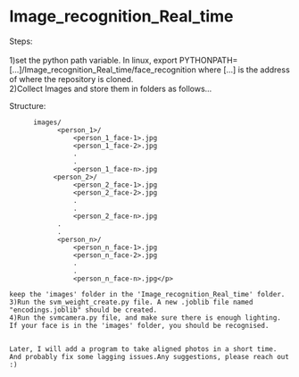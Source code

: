 # Image_recognition_Real_time



Steps:<br><br>
1)set the python path variable. In linux, export PYTHONPATH=[...]/Image_recognition_Real_time/face_recognition where [...] is the address of where the repository is cloned.<br>
2)Collect Images and store them in folders as follows...<br>

Structure:
```
      images/
            <person_1>/
                <person_1_face-1>.jpg
                <person_1_face-2>.jpg
                .
                .
                <person_1_face-n>.jpg
           <person_2>/
                <person_2_face-1>.jpg
                <person_2_face-2>.jpg
                .
                .
                <person_2_face-n>.jpg
            .
            .
            <person_n>/
                <person_n_face-1>.jpg
                <person_n_face-2>.jpg
                .
                .
                <person_n_face-n>.jpg</p>
```
    keep the 'images' folder in the 'Image_recognition_Real_time' folder.
    3)Run the svm_weight_create.py file. A new .joblib file named "encodings.joblib" should be created.
    4)Run the svmcamera.py file, and make sure there is enough lighting. If your face is in the 'images' folder, you should be recognised.
    
    
    Later, I will add a program to take aligned photos in a short time. And probably fix some lagging issues.Any suggestions, please reach out :)
